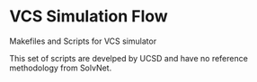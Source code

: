 VCS Simulation Flow
===================

Makefiles and Scripts for VCS simulator

This set of scripts are develped by UCSD and have no reference methodology from SolvNet.
